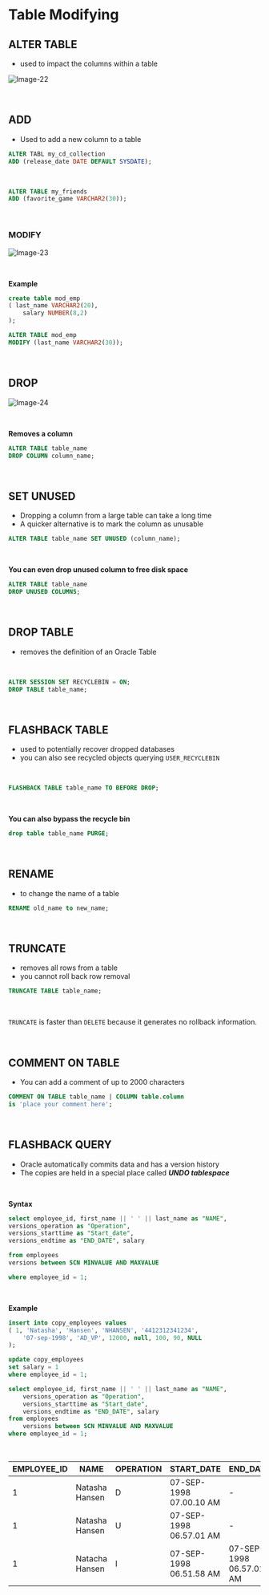 # Table Modifying

## ALTER TABLE

- used to impact the columns within a table

![Image-22](./assets/Image-22.png)

<br>

## ADD

- Used to add a new column to a table

```sql
ALTER TABL my_cd_collection
ADD (release_date DATE DEFAULT SYSDATE);
```

<br>

```sql
ALTER TABLE my_friends
ADD (favorite_game VARCHAR2(30));
```

<br>

### MODIFY

![Image-23](./assets/Image-23.png)

<br>

**Example**

```sql
create table mod_emp
( last_name VARCHAR2(20),
	salary NUMBER(8,2)
);

ALTER TABLE mod_emp
MODIFY (last_name VARCHAR2(30));
```

<br>

## DROP

![Image-24](./assets/Image-24.png)

<br>

**Removes a column**

```sql
ALTER TABLE table_name
DROP COLUMN column_name;
```

<br>

## SET UNUSED

- Dropping a column from a large table can take a long time
- A quicker alternative is to mark the column as unusable

```sql
ALTER TABLE table_name SET UNUSED (column_name);
```

<br>

**You can even drop unused column to free disk space**

```sql
ALTER TABLE table_name
DROP UNUSED COLUMNS;
```

<br>

## DROP TABLE

- removes the definition of an Oracle Table

<br>

```sql
ALTER SESSION SET RECYCLEBIN = ON;
DROP TABLE table_name;
```

<br>

## FLASHBACK TABLE

- used to potentially recover dropped databases
- you can also see recycled objects querying `USER_RECYCLEBIN`

<br>

```sql
FLASHBACK TABLE table_name TO BEFORE DROP;
```

<br>

**You can also bypass the recycle bin**

```sql
drop table table_name PURGE;
```

<br>

## RENAME

- to change the name of a table

```sql
RENAME old_name to new_name;
```

<br>

## TRUNCATE

- removes all rows from a table
- you cannot roll back row removal

```sql
TRUNCATE TABLE table_name;
```

<br>

`TRUNCATE` is faster than `DELETE` because it generates no rollback information.

<br>

## COMMENT ON TABLE

- You can add a comment of up to 2000 characters

```sql
COMMENT ON TABLE table_name | COLUMN table.column
is 'place your comment here';
```

<br>

## FLASHBACK QUERY

- Oracle automatically commits data and has a version history
- The copies are held in a special place called ***UNDO tablespace***

<br>

**Syntax**

```sql
select employee_id, first_name || ' ' || last_name as "NAME",
versions_operation as "Operation",
versions_starttime as "Start_date",
versions_endtime as "END_DATE", salary

from employees
versions between SCN MINVALUE AND MAXVALUE

where employee_id = 1;
```

<br>

**Example**

```sql
insert into copy_employees values 
( 1, 'Natasha', 'Hansen', 'NHANSEN', '4412312341234',
	'07-sep-1998', 'AD_VP', 12000, null, 100, 90, NULL
);

update copy_employees
set salary = 1
where employee_id = 1;

select employee_id, first_name || ' ' || last_name as "NAME",
	versions_operation as "Operation",
	versions_starttime as "Start_date",
	versions_endtime as "END_DATE", salary
from employees
	versions between SCN MINVALUE AND MAXVALUE
where employee_id = 1;
```

<br>

| EMPLOYEE_ID | NAME           | OPERATION | START_DATE              | END_DATE                | SALARY |
| ----------- | -------------- | --------- | ----------------------- | ----------------------- | ------ |
| 1           | Natasha Hansen | D         | 07-SEP-1998 07.00.10 AM | -                       | 1      |
| 1           | Natasha Hansen | U         | 07-SEP-1998 06.57.01 AM | -                       | 1      |
| 1           | Natacha Hansen | I         | 07-SEP-1998 06.51.58 AM | 07-SEP-1998 06.57.01 AM | 12000  |